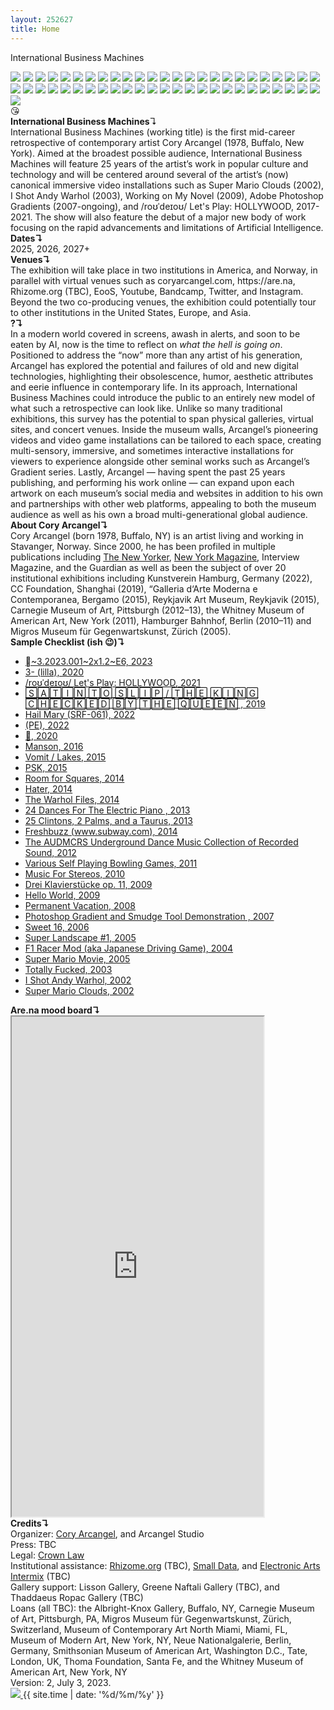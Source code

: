 ```yaml
---
layout: 252627
title: Home
---
```

International Business Machines
<br>
<div class="thumbs">
<a href="https://coryarcangel.com/shows/super-mario-movie"><img src="https://coryarcangel.com/assets/imgs/DeitchProjects-NewYork-2005-01-install-4-database-ih.jpg" loading="lazy"></a>
<a href="https://coryarcangel.com/shows/the-source"><img src="https://coryarcangel.com/assets/imgs/the-source-nyabf-2015-09-install-8-website-EK.jpg" loading="lazy"></a>
<a href="https://coryarcangel.com/shows/remind-me-tomorrow"><img src="https://coryarcangel.com/assets/imgs/remind-me-tomorrow-2021-04-web-ih--ARwk.jpg" loading="lazy"></a>
<a href="https://coryarcangel.com/things-i-made/2021-004"><img src="https://coryarcangel.com/assets/imgs/rodeo-2021-004-web-ih--PIZX.jpg" loading="lazy"></a>
<a href="https://coryarcangel.com/shows/speakers-going-hammer"><img src="https://coryarcangel.com/assets/imgs/lisson-london-2011-10-install-3-database-KA.jpg" loading="lazy"></a>
<a href="https://coryarcangel.com/shows/century-21"><img src="https://coryarcangel.com/assets/imgs/c21-2021-03-web-za--PkPx.jpg" loading="lazy"></a>
<a href="https://coryarcangel.com/shows/topline"><img src="https://coryarcangel.com/assets/imgs/cc-foundation-topline-2019-XX-web-ih--AzKP.jpg" loading="lazy"></a>
<a href="https://coryarcangel.com/things-i-made/2005-021-super-landscape-1"><img src="https://coryarcangel.com/assets/imgs/super-landscape-2005-021-install-database-migros-unknown.jpg" loading="lazy"></a>
<a href="https://coryarcangel.com/things-i-made/2018-121-untitled"><img src="https://coryarcangel.com/assets/imgs/untitled-2018-121-db-ug--3efH.jpg" loading="lazy"></a>
<a href="https://coryarcangel.com/things-i-made/2010-023-composition-7"><img src="https://coryarcangel.com/assets/imgs/composition-7-2010-023-install-database-HBM.jpg" loading="lazy"></a>
<a href="https://coryarcangel.com/shows/mig-29-soviet-fighter-plane-and-clouds"><img src="https://coryarcangel.com/assets/imgs/Mig-29-Soviet-2005-03-install-database-08.jpg" loading="lazy"></a>
<a href="https://coryarcangel.com/things-i-made/2017-042-photoshop-cs"><img src="https://coryarcangel.com/assets/imgs/photoshop-cs-2017-042-database-02.jpg" loading="lazy"></a>
<a href="https://coryarcangel.com/things-i-made/2016-076-currentmood"><img src="https://coryarcangel.com/assets/imgs/currentmood-2016-076-database-dt--F7Kh.jpg" loading="lazy"></a>
<a href="https://coryarcangel.com/things-i-made/2016-052-more-to-explore"><img src="https://coryarcangel.com/assets/imgs/More-to-Explore-2016-052-database-ih-6.jpg" loading="lazy"></a>
<a href="https://coryarcangel.com/things-i-made/2016-019-30-pour"><img src="https://coryarcangel.com/assets/imgs/30-pour-2016-019-full-database-JH.jpg" loading="lazy"></a>
<a href="https://coryarcangel.com/things-i-made/2014-040-gravers"><img src="https://coryarcangel.com/assets/imgs/gravers-2014-040-full-Heart-01-database-SM.jpg" loading="lazy"></a>
<a href="https://coryarcangel.com/shows/topline"><img src="https://coryarcangel.com/assets/imgs/cc-foundation-topline-2019--web-ih--01Cu.jpg" loading="lazy"></a>
<a href="https://coryarcangel.com/shows/back-off"><img src="https://coryarcangel.com/assets/imgs/firstsite-2019-05-web-da--mKVx.jpg" loading="lazy"></a>
<a href="https://coryarcangel.com/shows/be-the-first-of-your-friends"><img src="https://coryarcangel.com/assets/imgs/espace-louis-vuitton-munich-2015-04-install-11-database-CK.jpg" loading="lazy"></a>
<a href="https://coryarcangel.com/shows/this-is-all-so-crazy-everybody-seems-so-famous"><img src="https://coryarcangel.com/assets/imgs/gamec-bergamo-2015-04-install-1-database-RM.jpg" loading="lazy"></a>
<a href="https://coryarcangel.com/shows/this-is-all-so-crazy-everybody-seems-so-famous"><img src="https://coryarcangel.com/assets/imgs/gamec-bergamo-2015-04-install-2-database-RM.jpg" loading="lazy"></a>
<a href="https://coryarcangel.com/things-i-made/2015-022-trust-no-bitch"><img src="https://coryarcangel.com/assets/imgs/trust-no-bitch-2015-022-detail-3-database-EK.jpg" loading="lazy"></a>
<a href="https://coryarcangel.com/shows/acknowledgement-circulation-obscurity-system-ambience"><img src="https://coryarcangel.com/assets/imgs/rhizome-2014-06-database-install-10-ih.jpg" loading="lazy"></a>
<a href="https://coryarcangel.com/shows/tldr-new-york"><img src="https://coryarcangel.com/assets/imgs/team-ny-2014-09-install-16-database.jpg" loading="lazy"></a>
<a href="https://coryarcangel.com/things-i-made/2014-046-raw-youth"><img src="https://coryarcangel.com/assets/imgs/raw-youth-2014-046-install-Heart-01-database-SM.jpg" loading="lazy"></a>
<a href="https://coryarcangel.com/things-i-made/2012-117-express-yourself-clearly"><img src="https://coryarcangel.com/assets/imgs/express-yourself-clearly-2012-117-full-database-Team.jpg" loading="lazy"></a>
<a href="https://coryarcangel.com/shows/tldr-venice"><img src="https://coryarcangel.com/assets/imgs/team-venice-2014-09-install-2-database-jm.jpg" loading="lazy"></a>
<a href="https://coryarcangel.com/things-i-made/2014-024-the-warhol-files"><img src="https://coryarcangel.com/assets/imgs/the-warhol-files-2014-024-digital-database-ih.jpg" loading="lazy"></a>
<a href="https://coryarcangel.com/things-i-made/2013-198-photoshop-cs"><img src="https://coryarcangel.com/assets/imgs/gradient-carpet-2013-198-install-Heart-01-database-SM.jpg" loading="lazy"></a>
<a href="https://coryarcangel.com/shows/regarding-warhol"><img src="https://coryarcangel.com/assets/imgs/Warhol-Pittsburgh-2013-02-install-05-database-Warhol_1.jpg" loading="lazy"></a>
<a href="https://coryarcangel.com/shows/speakers-going-hammer"><img src="https://coryarcangel.com/assets/imgs/lisson-london-2011-10-install-9-database-KA.jpg" loading="lazy"></a>
<a href="https://coryarcangel.com/things-i-made/2011-081-timeless-standards"><img src="https://coryarcangel.com/assets/imgs/timeless-standards-2011-081-full-cropped-database-KA.jpg" loading="lazy"></a>
<a href="https://coryarcangel.com/things-i-made/2011-020-another-5-minute-romp-thru-the-ip"><img src="https://coryarcangel.com/assets/imgs/romp-ip-2011-020-still-1-database-ih.jpg" loading="lazy"></a>
<a href="https://coryarcangel.com/things-i-made/2011-009-various-self-playing-bowling-games"><img src="https://coryarcangel.com/assets/imgs/BarbicanCurve-London-2011-02-install-4-database-EW.jpg" loading="lazy"></a>
<a href="https://coryarcangel.com/things-i-made/2007-013-photoshop-gradient-and-smudge-tool-demonstration"><img src="https://coryarcangel.com/assets/imgs/photoshop-smudge-2007-013-digital-database-ih.jpg" loading="lazy"></a>
<a href="https://coryarcangel.com/things-i-made/2009-003-dreiklavierstucke-op-11"><img src="https://coryarcangel.com/assets/imgs/drei-klavierstucke-2009-003-still-6-database-ih.jpg" loading="lazy"></a>
<a href="https://coryarcangel.com/things-i-made/2009-036-hello-world"><img src="https://coryarcangel.com/assets/imgs/hello-world-2009-036-digital-database-ih.jpg" loading="lazy"></a>
<a href="https://coryarcangel.com/shows/flying-foxes"><img src="https://coryarcangel.com/assets/imgs/flying-foxes-2022-011-web-fd--3CVG.jpg" loading="lazy"></a>
<a href="https://coryarcangel.com/things-i-made/2010-021-bronzer-flash"><img src="https://coryarcangel.com/assets/imgs/bronzer-flash-2010-021-disc-database-ih.jpg" loading="lazy"></a>
<a href="https://coryarcangel.com/things-i-made/2010-045-photoshop-cs"><img src="https://coryarcangel.com/assets/imgs/photoshop-2010-045-full-cropped-database-ropac.jpg" loading="lazy"></a>
<a href="https://coryarcangel.com/things-i-made/2010-076-sports-products"><img src="https://coryarcangel.com/assets/imgs/sports-products-2010-076-full-database-ropac_1.jpg" loading="lazy"></a>
<a href="https://coryarcangel.com/things-i-made/2010-089-timeless-standards-4"><img src="https://coryarcangel.com/assets/imgs/timeless-standards-2010-089-full-cropped-database-ropac.jpg" loading="lazy"></a>
<a href="https://coryarcangel.com/shows/image-is-everything"><img src="https://coryarcangel.com/assets/imgs/Ropac-Paris-2010-11-install-2-database-GR.jpg" loading="lazy"></a>
<a href="https://coryarcangel.com/shows/sharjah-biennial-leaving-the-echo-chamber"><img src="https://coryarcangel.com/assets/imgs/destroyed-jeans-2018-125-db-saf--wbBE.jpg" loading="lazy"></a>
<a href="https://coryarcangel.com/things-i-made/2003-001-totally-fucked"><img src="https://coryarcangel.com/assets/imgs/fucked-2003-001-still-2-database-ih.jpg" loading="lazy"></a>
<a href="https://coryarcangel.com/things-i-made/2018-006-cats"><img src="https://coryarcangel.com/assets/imgs/cats-2018-006-full-database-ih-1-1038.jpg" loading="lazy"></a>
<a href="https://coryarcangel.com/things-i-made/2002-002-i-shot-andy-warhol"><img src="https://coryarcangel.com/assets/imgs/i-shot-andy-2002-002-install-1-database-ih.jpg" loading="lazy"></a>
<a href="https://coryarcangel.com/things-i-made/2004-002-f1-racer-mod"><img src="https://coryarcangel.com/assets/imgs/f1-racer-2004-002-screen-shot-2-database-ih.jpg" loading="lazy"></a>
<a href="https://coryarcangel.com/shows/liste"><img src="https://coryarcangel.com/assets/imgs/Liste-2004-install-database-team-02.jpg" loading="lazy"></a>
<a href="https://coryarcangel.com/things-i-made/2020-075"><img src="https://coryarcangel.com/assets/imgs/rtyi-2020-075-web-ih--vLLX.jpg" loading="lazy"></a>
<a href="https://coryarcangel.com/things-i-made/2022-057"><img src="https://coryarcangel.com/assets/imgs/~3-2022-057-web-sa--0W0V.jpg" loading="lazy"></a>
</div>
<div class="TXT">
😘
<br>
<b>International Business Machines</b>↴
<br>
International Business Machines (working title) is the first mid-career retrospective of contemporary artist Cory Arcangel (1978, Buffalo, New York). Aimed at the broadest possible audience, International Business Machines will feature 25 years of the artist’s work in popular culture and technology and will be centered around several of the artist’s (now) canonical immersive video installations such as Super Mario Clouds (2002), I Shot Andy Warhol (2003), Working on My Novel (2009), Adobe Photoshop Gradients (2007-ongoing), and /roʊˈdeɪoʊ/ Let's Play: HOLLYWOOD, 2017-2021. The show will also feature the debut of a major new body of work focusing on the rapid advancements and limitations of Artificial Intelligence.
<br>
<b>Dates↴</b>
<br>
2025, 2026, 2027+
<br>
<b>Venues↴</b>
<br>
The exhibition will take place in two institutions in America, and Norway, in parallel with virtual venues such as coryarcangel.com, https://are.na, Rhizome.org (TBC), EooS, Youtube, Bandcamp, Twitter, and Instagram. Beyond the two co-producing venues, the exhibition could potentially tour to other institutions in the United States, Europe, and Asia.
<br>
<b>?↴</b>
<br>
In a modern world covered in screens, awash in alerts, and soon to be eaten by AI, now is the time to reflect on <i>what the hell is going on</i>. Positioned to address the “now” more than any artist of his generation, Arcangel has explored the potential and failures of old and new digital technologies, highlighting their obsolescence, humor, aesthetic attributes and eerie influence in contemporary life. In its approach, International Business Machines could introduce the public to an entirely new model of what such a retrospective can look like. Unlike so many traditional exhibitions, this survey has the potential to span physical galleries, virtual sites, and concert venues. Inside the museum walls, Arcangel’s pioneering videos and video game installations can be tailored to each space, creating multi-sensory, immersive, and sometimes interactive installations for viewers to experience alongside other seminal works such as Arcangel’s Gradient series. Lastly, Arcangel — having spent the past 25 years publishing, and performing his work online — can expand upon each artwork on each museum’s social media and websites in addition to his own and partnerships with other web platforms, appealing to both the museum audience as well as his own a broad multi-generational global audience.
<br>
<b>About Cory Arcangel↴</b>
<br> 	
Cory Arcangel (born 1978, Buffalo, NY) is an artist living and working in Stavanger, Norway. Since 2000, he has been profiled in multiple publications including <a href="https://www.newyorker.com/magazine/2011/05/30/futurism">The New Yorker</a>, <a href="https://nymag.com/arts/art/features/cory-arcangel-2011-5/">New York Magazine</a>, Interview Magazine, and the Guardian as well as been the subject of over 20 institutional exhibitions including Kunstverein Hamburg, Germany (2022), CC Foundation, Shanghai (2019), “Galleria d‘Arte Moderna e Contemporanea, Bergamo (2015), Reykjavik Art Museum, Reykjavik (2015), Carnegie Museum of Art, Pittsburgh (2012–13), the Whitney Museum of American Art, New York (2011), Hamburger Bahnhof, Berlin (2010–11) and Migros Museum für Gegenwartskunst, Zürich (2005).
<br>
<b>Sample Checklist (ish 😉)↴</b>
<br>
<ul>
<li>
<a href="https://coryarcangel.com/things-i-made/2023-001">
~3.2023.001~2x1.2~E6, 2023
</a>
</li>
<li>
<a href="https://coryarcangel.com/things-i-made/2020-041-illa">
3- (lilla), 2020
</a>
</li>
<li>
<a href="https://coryarcangel.com/things-i-made/2017-006-rodeo-performance" style="pointer-events: none;">
/roʊˈdeɪoʊ/ Let's Play: HOLLYWOOD, 2021
</a>
</li>
<li>
<a href="https://coryarcangel.com/things-i-made/2019-063-satin-to-slip">
🅂🄰🅃🄸🄽 🅃🄾 🅂🄻🄸🄿 / 🅃🄷🄴 🄺🄸🄽🄶 🄲🄷🄴🄲🄺🄴🄳 🄱🅈 🅃🄷🄴 🅀🅄🄴🄴🄽 , 2019
</a>
</li>
<li>
<a href="https://coryarcangel.com/things-i-made/2022-015">
Hail Mary (SRF-061), 2022
</a>
</li>
<li>
<a href="https://coryarcangel.com/things-i-made/2022-047">
(PE), 2022
</a>
</li>
<li>
<a href="https://coryarcangel.com/things-i-made/2020-008-grin">
🤗, 2020
</a>
</li>
<li>
<a href="https://coryarcangel.com/things-i-made/2016-025-manson">
Manson, 2016
</a>
</li>
<li>
<a href="https://coryarcangel.com/things-i-made/2015-064-vomit-lakes">
Vomit / Lakes, 2015
</a>
</li>
<li>
<a href="https://coryarcangel.com/things-i-made/2014-146-psk">
PSK, 2015
</a>
</li>
<li>
<a href="https://coryarcangel.com/things-i-made/2014-121-room-for-squares">
Room for Squares, 2014
</a>
</li>
<li>
<a href="https://coryarcangel.com/things-i-made/2014-041-hater">
Hater, 2014
</a>
</li>
<li>
<a href="https://coryarcangel.com/things-i-made/2014-024-the-warhol-files">
The Warhol Files, 2014
</a>
</li>
<li>
<a href="https://coryarcangel.com/things-i-made/2013-218-24-dances-for-the-electric-piano">
24 Dances For The Electric Piano , 2013
</a>
</li>
<li>
<a href="https://coryarcangel.com/things-i-made/2013-206-25-clintons-2-palms-and-a-taurus">
25 Clintons, 2 Palms, and a Taurus, 2013
</a>
</li>
<li>
<a href="https://coryarcangel.com/things-i-made/2013-169-freshbuzz">
Freshbuzz (www.subway.com), 2014
</a>
</li>
<li>
<a href="https://coryarcangel.com/things-i-made/2011-156-audmcrs-installation">
The AUDMCRS Underground Dance Music Collection of Recorded Sound, 2012
</a>
</li>
<li>
<a href="https://coryarcangel.com/things-i-made/2011-009-various-self-playing-bowling-games">
Various Self Playing Bowling Games, 2011
</a>
</li>
<li>
<a href="https://coryarcangel.com/things-i-made/2010-025-music-for-stereos">
Music For Stereos, 2010
</a>
</li>
<li>
<a href="https://coryarcangel.com/things-i-made/2009-003-dreiklavierstucke-op-11">
Drei Klavierstücke op. 11, 2009
</a>
</li>
<li>
<a href="https://coryarcangel.com/things-i-made/2009-034-hello-world">
Hello World, 2009
</a>
</li>
<li>
<a href="https://coryarcangel.com/things-i-made/2008-003-permanent-vacation">
Permanent Vacation, 2008
</a>
</li>
<li>
<a href="https://coryarcangel.com/things-i-made/2007-013-photoshop-gradient-and-smudge-tool-demonstration">
Photoshop Gradient and Smudge Tool Demonstration , 2007
</a>
</li>
<li>
<a href="https://coryarcangel.com/things-i-made/2006-001-sweet16">
Sweet 16, 2006
</a>
</li>
<li>
<a href="https://coryarcangel.com/things-i-made/2005-021-super-landscape-1">
Super Landscape #1, 2005
</a>
</li>
<li>
<a href="https://coryarcangel.com/things-i-made/2004-002-f1-racer-mod">
F1 Racer Mod (aka Japanese Driving Game), 2004
</a>
</li>
<li>
<a href="https://coryarcangel.com/things-i-made/2005-001-super-mario-movie">
Super Mario Movie, 2005
</a>
</li>
<li>
<a href="https://coryarcangel.com/things-i-made/2003-001-totally-fucked">
Totally Fucked, 2003
</a>
</li>
<li>
<a href="https://coryarcangel.com/things-i-made/2002-002-i-shot-andy-warhol">
I Shot Andy Warhol, 2002
</a>
</li>
<li>
<a href="https://coryarcangel.com/things-i-made/2002-001-super-mario-clouds">
Super Mario Clouds, 2002
</a>
</li>
</ul> 
<b>Are.na mood board↴</b>
<br>
<iframe width="80%" height="800" src="https://www.are.na/share/wknGTTg" title="International Business Machines"></iframe>
<br>
<b>Credits↴</b>
<br>
Organizer: <a href="https://coryarcangel.com/">Cory Arcangel</a>, and Arcangel Studio<br>
Press: TBC<br>
Legal: <a href="https://crownlaw.se/">Crown Law</a><br>
Institutional assistance: <a href="https://rhizome.org">Rhizome.org</a> (TBC), <a href="https://smalldata.industries/">Small Data</a>, and <a href="https://eai.org">Electronic Arts Intermix</a> (TBC)<br>
Gallery support: Lisson Gallery, Greene Naftali Gallery (TBC), and Thaddaeus Ropac Gallery (TBC)
<br>
Loans (all TBC): the Albright-Knox Gallery, Buffalo, NY, Carnegie Museum of Art, Pittsburgh, PA, Migros Museum für Gegenwartskunst, Zürich, Switzerland, Museum of Contemporary Art North Miami, Miami, FL, Museum of Modern Art, New York, NY, Neue Nationalgalerie, Berlin, Germany, Smithsonian Museum of American Art, Washington D.C., Tate, London, UK, Thoma Foundation, Santa Fe, and the Whitney Museum of American Art, New York, NY
<br>
Version: 2, July 3, 2023.
<br>
</div>
<!-- <a href="{{ site.url }}"> -->
<a href="Cory-Arcangel-IBM-2.pdf">
<img src="{{ site.url }}/assets/print-icon.svg" class="print"/>
</a>
{{ site.time | date: '%d/%m/%y' }}